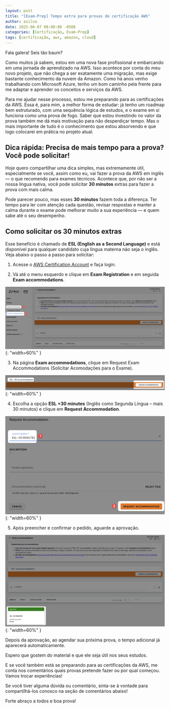 ```yaml
---
layout: post
title: "[Exam-Prep] Tempo extra para provas de certificação AWS"
author: asilva
date: 2025-06-07 08:00:00 -0500
categories: [Certificação, Exam-Prep]
tags: [certificação, aws, amazon, cloud]
---
```


Fala galera! Seis tão baum?

Como muitos já sabem, estou em uma nova fase profissional e embarcando em uma jornada de aprendizado na AWS. Isso acontece por conta do meu novo projeto, que não chega a ser exatamente uma migração, mas exige bastante conhecimento da nuvem da Amazon. Como há anos venho trabalhando com Microsoft Azure, tenho um bom caminho pela frente para me adaptar e aprender os conceitos e serviços da AWS.

Para me ajudar nesse processo, estou me preparando para as certificações da AWS. Essa é, para mim, a melhor forma de estudar: já tenho um roadmap bem estruturado, com uma sequência lógica de estudos, e o exame em si funciona como uma prova de fogo. Saber que estou investindo no valor da prova também me dá mais motivação para não desperdiçar tempo. Mas o mais importante de tudo é o conhecimento que estou absorvendo e que logo colocarei em prática no projeto atual.

## **Dica rápida: Precisa de mais tempo para a prova? Você pode solicitar!**

Hoje quero compartilhar uma dica simples, mas extremamente útil, especialmente se você, assim como eu, vai fazer a prova da AWS em inglês — o que recomendo para exames técnicos. Acontece que, por não ser a nossa língua nativa, você pode solicitar **30 minutos** extras para fazer a prova com mais calma.

Pode parecer pouco, mas esses **30 minutos** fazem toda a diferença. Ter tempo para ler com atenção cada questão, revisar respostas e manter a calma durante o exame pode melhorar muito a sua experiência — e quem sabe até o seu desempenho.

## **Como solicitar os 30 minutos extras**

Esse benefício é chamado de **ESL (English as a Second Language)** e está disponível para qualquer candidato cuja língua materna não seja o inglês. Veja abaixo o passo a passo para solicitar:

1. Acesse o <a href="https://login.us-east-1.auth.skillbuilder.aws/login?response_type=code&scope=openid%20profile%20email&client_id=5ccv937jk1udqe62s70rm78kv7&state=dce02a93a1114b019ca203e6ffb2953a&redirect_uri=https://cp.certmetrics.com/amazon/en/login/sso/oidc&code_challenge=48DP0qdtbRrgtj5X1QU-mO8pZm7rPy8394AgovvwE6M&code_challenge_method=S256" target="_blank">AWS Certification Account</a> e faça login.

2. Vá até o menu esquerdo e clique em **Exam Registration** e em seguida **Exam accommodations**.

![](/assets/img/111/aws-time-01.png){: "width=60%" }

3. Na página **Exam accommodations**, clique em Request Exam Accommodations (Solicitar Acomodações para o Exame).

![](/assets/img/111/aws-time-02.png){: "width=60%" }

4. Escolha a opção **ESL +30 minutes** (Inglês como Segunda Língua – mais 30 minutos) e clique em **Request Accommodation**.

![](/assets/img/111/aws-time-03.png){: "width=60%" }

5. Após preencher e confirmar o pedido, aguarde a aprovação.

![](/assets/img/111/aws-time-04.png){: "width=60%" }

Depois da aprovação, ao agendar sua próxima prova, o tempo adicional já aparecerá automaticamente.

Espero que gostem do material e que ele seja útil nos seus estudos.

E se você também está se preparando para as certificações da AWS, me conta nos comentários quais provas pretende fazer ou por qual começou. Vamos trocar experiências!

Se você tiver alguma dúvida ou comentário, sinta-se à vontade para compartilhá-los conosco na seção de comentários abaixo!

Forte abraço a todos e boa prova!
